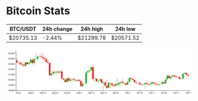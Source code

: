# Bitcoin Stats

BTC/USDT|24h change|24h high|24h low|
|---|---|---|---|
|$20735.13|-2.44%|$21299.78|$20571.52|

<img src="./chart.svg">
